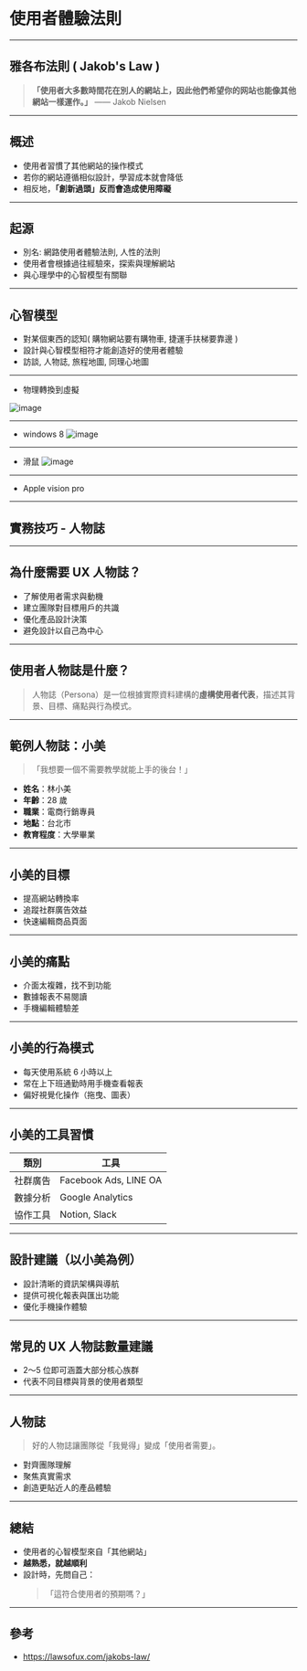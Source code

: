 

# 使用者體驗法則

---

## 雅各布法則 ( Jakob's Law )
> **「使用者大多數時間花在別人的網站上，因此他們希望你的网站也能像其他網站一樣運作。」**
> —— Jakob Nielsen

---

## 概述
- 使用者習慣了其他網站的操作模式
- 若你的網站遵循相似設計，學習成本就會降低
- 相反地，**「創新過頭」反而會造成使用障礙**

---

## 起源

- 別名: 網路使用者體驗法則, 人性的法則
- 使用者會根據過往經驗來，探索與理解網站
- 與心理學中的心智模型有關聯

---

## 心智模型
- 對某個東西的認知( 購物網站要有購物車, 捷運手扶梯要靠邊 )
- 設計與心智模型相符才能創造好的使用者體驗
- 訪談, 人物誌, 旅程地圖, 同理心地圖


---

- 物理轉換到虛擬

![image](https://hackmd.io/_uploads/Hy7rZpaLel.png)


---

- windows 8
![image](https://hackmd.io/_uploads/ryRzz1nIex.png)

---

- 滑鼠
![image](https://hackmd.io/_uploads/SkehuQaIlg.png)


---

- Apple vision pro

---

## 實務技巧 - 人物誌

---

## 為什麼需要 UX 人物誌？

- 了解使用者需求與動機
- 建立團隊對目標用戶的共識
- 優化產品設計決策
- 避免設計以自己為中心

---

## 使用者人物誌是什麼？

> 人物誌（Persona）是一位根據實際資料建構的**虛構使用者代表**，描述其背景、目標、痛點與行為模式。

---

## 範例人物誌：小美
> 「我想要一個不需要教學就能上手的後台！」
- **姓名**：林小美
- **年齡**：28 歲
- **職業**：電商行銷專員
- **地點**：台北市
- **教育程度**：大學畢業

---

## 小美的目標

- 提高網站轉換率
- 追蹤社群廣告效益
- 快速編輯商品頁面

---


## 小美的痛點

- 介面太複雜，找不到功能
- 數據報表不易閱讀
- 手機編輯體驗差

---

## 小美的行為模式

- 每天使用系統 6 小時以上
- 常在上下班通勤時用手機查看報表
- 偏好視覺化操作（拖曳、圖表）

---

## 小美的工具習慣

| 類別 | 工具 |
|------|------|
| 社群廣告 | Facebook Ads, LINE OA |
| 數據分析 | Google Analytics |
| 協作工具 | Notion, Slack |

---

## 設計建議（以小美為例）

- 設計清晰的資訊架構與導航
- 提供可視化報表與匯出功能
- 優化手機操作體驗

---

## 常見的 UX 人物誌數量建議

- 2～5 位即可涵蓋大部分核心族群
- 代表不同目標與背景的使用者類型

---

## 人物誌

> 好的人物誌讓團隊從「我覺得」變成「使用者需要」。

- 對齊團隊理解
- 聚焦真實需求
- 創造更貼近人的產品體驗

---

## 總結

- 使用者的心智模型來自「其他網站」
- **越熟悉，就越順利**
- 設計時，先問自己：
  >「這符合使用者的預期嗎？」

---

## 參考
- https://lawsofux.com/jakobs-law/